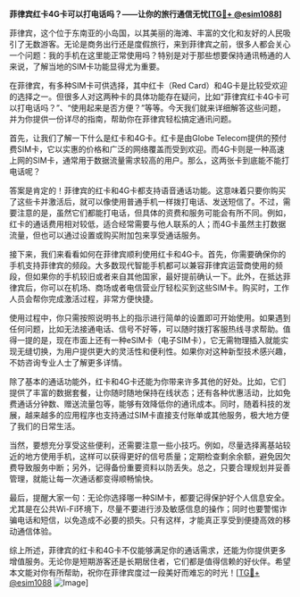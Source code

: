 **菲律宾红卡4G卡可以打电话吗？——让你的旅行通信无忧[[TG💪+ @esim1088](https://t.me/s/esim1088)]**

菲律宾，这个位于东南亚的小岛国，以其美丽的海滩、丰富的文化和友好的人民吸引了无数游客。无论是商务出行还是度假旅行，来到菲律宾之前，很多人都会关心一个问题：我的手机在这里能正常使用吗？特别是对于那些想要保持通讯畅通的人来说，了解当地的SIM卡功能显得尤为重要。

在菲律宾，有多种SIM卡可供选择，其中红卡（Red Card）和4G卡是比较受欢迎的选择之一。但很多人对这两种卡的具体功能存在疑问，比如“菲律宾红卡4G卡可以打电话吗？”、“使用起来是否方便？”等等。今天我们就来详细解答这些问题，并为你提供一份详尽的指南，帮助你在菲律宾轻松搞定通讯问题。

首先，让我们了解一下什么是红卡和4G卡。红卡是由Globe Telecom提供的预付费SIM卡，它以实惠的价格和广泛的网络覆盖而受到欢迎。而4G卡则是一种高速上网的SIM卡，通常用于数据流量需求较高的用户。那么，这两张卡到底能不能打电话呢？

答案是肯定的！菲律宾的红卡和4G卡都支持语音通话功能。这意味着只要你购买了这些卡并激活后，就可以像使用普通手机一样拨打电话、发送短信了。不过，需要注意的是，虽然它们都能打电话，但具体的资费和服务可能会有所不同。例如，红卡的通话费用相对较低，适合经常需要与他人联系的人；而4G卡虽然主打数据流量，但也可以通过设置或购买附加包来享受通话服务。

接下来，我们来看看如何在菲律宾顺利使用红卡和4G卡。首先，你需要确保你的手机支持菲律宾的频段。大多数现代智能手机都可以兼容菲律宾运营商使用的频段，但如果你的手机较旧或者来自其他国家，最好提前确认一下。此外，在抵达菲律宾后，你可以在机场、商场或者电信营业厅轻松买到这些SIM卡。购买时，工作人员会帮你完成激活过程，非常方便快捷。

使用过程中，你只需按照说明书上的指示进行简单的设置即可开始使用。如果遇到任何问题，比如无法接通电话、信号不好等，可以随时拨打客服热线寻求帮助。值得一提的是，现在市面上还有一种eSIM卡（电子SIM卡），它无需物理插入就能实现无缝切换，为用户提供更大的灵活性和便利性。如果你对这种新型技术感兴趣，不妨咨询专业人士了解更多详情。

除了基本的通话功能外，红卡和4G卡还能为你带来许多其他的好处。比如，它们提供了丰富的数据套餐，让你随时随地保持在线状态；还有各种优惠活动，比如免费通话分钟数、赠送流量包等，能够有效降低你的通讯成本。同时，随着科技的发展，越来越多的应用程序也支持通过SIM卡直接支付账单或其他服务，极大地方便了我们的日常生活。

当然，要想充分享受这些便利，还需要注意一些小技巧。例如，尽量选择离基站较近的地方使用手机，这样可以获得更好的信号质量；定期检查剩余余额，避免因欠费导致服务中断；另外，记得备份重要资料以防丢失。总之，只要合理规划并妥善管理，就能让每一次通话都变得顺畅愉快。

最后，提醒大家一句：无论你选择哪一种SIM卡，都要记得保护好个人信息安全。尤其是在公共Wi-Fi环境下，尽量不要进行涉及敏感信息的操作；同时也要警惕诈骗电话和短信，以免造成不必要的损失。只有这样，才能真正享受到便捷高效的移动通信体验。

综上所述，菲律宾的红卡和4G卡不仅能够满足你的通话需求，还能为你提供更多增值服务。无论你是短期游客还是长期居住者，它们都是值得信赖的好伙伴。希望本文能对你有所帮助，祝你在菲律宾度过一段美好而难忘的时光！[[TG💪+ @esim1088](https://t.me/s/esim1088) ![Image](https://i.postimg.cc/4NQfJmqS/Snipaste-2025-05-13-00-14-12.png)]
